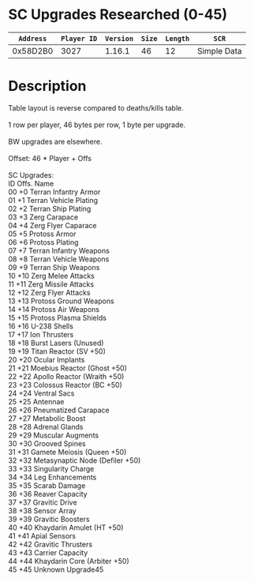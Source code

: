 # SC Upgrades Researched (0-45)

| `Address` | `Player ID` | `Version` | `Size` | `Length` | `SCR` |
| ---------- | ----------- | --------- | ------ | -------- | ---- |
| 0x58D2B0 | 3027 | 1.16.1 | 46 | 12 | Simple Data |

# Description

Table layout is reverse compared to deaths/kills table.<br><br>1 row per player, 46 bytes per row, 1 byte per upgrade.<br><br>BW upgrades are elsewhere.<br><br>Offset: 46 * Player + Offs<br><br>SC Upgrades:<br>ID Offs. Name<br>00 +0 Terran Infantry Armor<br>01 +1 Terran Vehicle Plating<br>02 +2 Terran Ship Plating<br>03 +3 Zerg Carapace<br>04 +4 Zerg Flyer Caparace<br>05 +5 Protoss Armor<br>06 +6 Protoss Plating<br>07 +7 Terran Infantry Weapons<br>08 +8 Terran Vehicle Weapons<br>09 +9 Terran Ship Weapons<br>10 +10 Zerg Melee Attacks<br>11 +11 Zerg Missile Attacks<br>12 +12 Zerg Flyer Attacks<br>13 +13 Protoss Ground Weapons<br>14 +14 Protoss Air Weapons<br>15 +15 Protoss Plasma Shields<br>16 +16 U-238 Shells<br>17 +17 Ion Thrusters<br>18 +18 Burst Lasers (Unused)<br>19 +19 Titan Reactor (SV +50)<br>20 +20 Ocular Implants<br>21 +21 Moebius Reactor (Ghost +50)<br>22 +22 Apollo Reactor (Wraith +50)<br>23 +23 Colossus Reactor (BC +50)<br>24 +24 Ventral Sacs<br>25 +25 Antennae<br>26 +26 Pneumatized Carapace<br>27 +27 Metabolic Boost<br>28 +28 Adrenal Glands<br>29 +29 Muscular Augments<br>30 +30 Grooved Spines<br>31 +31 Gamete Meiosis (Queen +50)<br>32 +32 Metasynaptic Node (Defiler +50)<br>33 +33 Singularity Charge<br>34 +34 Leg Enhancements<br>35 +35 Scarab Damage<br>36 +36 Reaver Capacity<br>37 +37 Gravitic Drive<br>38 +38 Sensor Array<br>39 +39 Gravitic Boosters<br>40 +40 Khaydarin Amulet (HT +50)<br>41 +41 Apial Sensors<br>42 +42 Gravitic Thrusters<br>43 +43 Carrier Capacity<br>44 +44 Khaydarin Core (Arbiter +50)<br>45 +45 Unknown Upgrade45